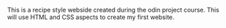 This is a recipe style webside created during the odin project course. This will use HTML and CSS aspects to create my first website.